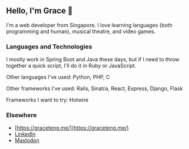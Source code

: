 ## Hello, I'm Grace 👋

I'm a web developer from Singapore. I love learning languages (both programming and human), musical theatre, and video games.

### Languages and Technologies
I mostly work in Spring Boot and Java these days, but if I need to throw together a quick script, I'll do it in Ruby or JavaScript.

Other languages I've used: Python, PHP, C

Other frameworks I've used: Rails, Sinatra, React, Express, Django, Flask

Frameworks I want to try: Hotwire

### Elsewhere
- [https://graceteng.me/](https://graceteng.me/)
- [LinkedIn](https://www.linkedin.com/in/graceteng89/)
- [Mastodon](https://mastodon.graceteng.me/@grace)

